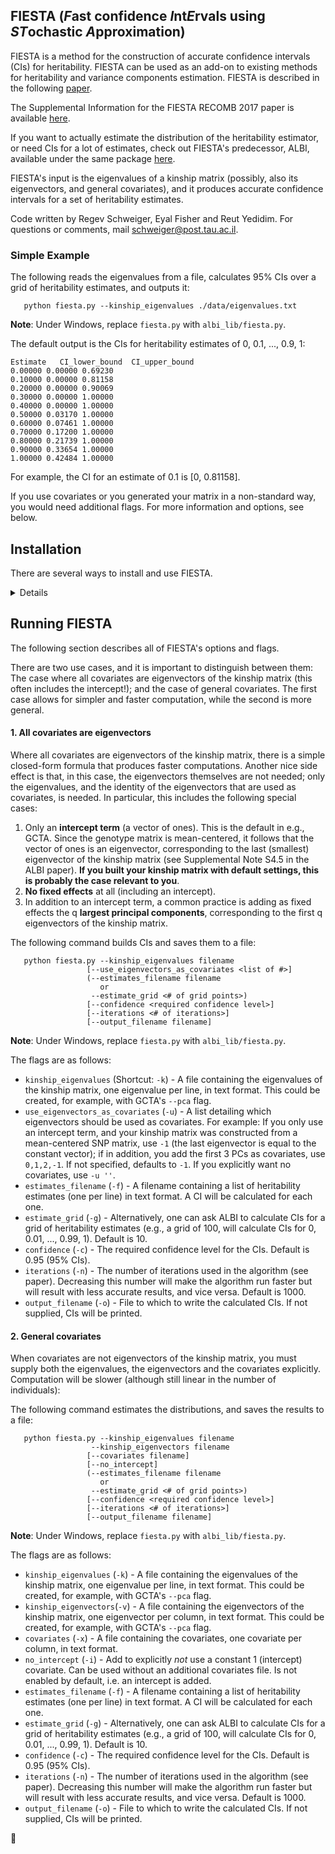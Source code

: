 ## FIESTA (*F*ast confidence *I*nt*E*rvals using *ST*ochastic *A*pproximation) 

FIESTA is a method for the construction of accurate confidence intervals (CIs) for heritability. FIESTA can be used as an add-on to existing methods for heritability and variance components estimation. FIESTA is described in the following [paper]().

The Supplemental Information for the FIESTA RECOMB 2017 paper is available [here]().

If you want to actually estimate the distribution of the heritability estimator, or need CIs for a lot of estimates, check out FIESTA's predecessor, ALBI, available under the same package [here](ALBI.md).

FIESTA's input is the eigenvalues of a kinship matrix (possibly, also its eigenvectors, and general covariates), and it produces accurate confidence intervals for a set of heritability estimates.

Code written by Regev Schweiger, Eyal Fisher and Reut Yedidim. For questions or comments, mail [schweiger@post.tau.ac.il](mailto:schweiger@post.tau.ac.il).

### Simple Example

The following reads the eigenvalues from a file, calculates 95% CIs over a grid of heritability estimates, and outputs it:

```
   python fiesta.py --kinship_eigenvalues ./data/eigenvalues.txt
```
**Note**: Under Windows, replace ```fiesta.py``` with ```albi_lib/fiesta.py```.

The default output is the CIs for heritability estimates of 0, 0.1, ..., 0.9, 1:

```
Estimate   CI_lower_bound  CI_upper_bound
0.00000	0.00000	0.69230
0.10000	0.00000	0.81158
0.20000	0.00000	0.90069
0.30000	0.00000	1.00000
0.40000	0.00000	1.00000
0.50000	0.03170	1.00000
0.60000	0.07461	1.00000
0.70000	0.17200	1.00000
0.80000	0.21739	1.00000
0.90000	0.33654	1.00000
1.00000	0.42484	1.00000
```

For example, the CI for an estimate of 0.1 is [0, 0.81158].

If you use covariates or you generated your matrix in a non-standard way, you would need additional flags. For more information and options, see below.

## Installation

There are several ways to install and use FIESTA.

<details>

### 1. Download ZIP

You can simply download the code and run it as a standard program:

1. Download the ZIP file of the latest release here: [https://github.com/cozygene/albi/releases](https://github.com/cozygene/albi/releases).
2. Extract the ZIP file to a folder
3. Run FIESTA from the folder:
```
   python fiesta.py [flags]
```

**Note**: The [NumPy](http://www.numpy.org/) and SciPy packages are required for FIESTA.

### 2. Install using `pip` or `setuptools`

If you have `pip` installed, run this on command line (from anywhere): 
```
   sudo pip install git+https://github.com/cozygene/albi
```

Alternatively, you can also clone the repository and do a manual install:
```
   git clone https://github.com/cozygene/albi
   sudo python setup.py install
```

Note: If you are using anaconda, you could replace `sudo pip` and `sudo python` with the path to the binaries in the `bin` directory in your anaconda installation.

### Uninstalling

To uninstall, run:
```
    sudo -H pip uninstall albi
```    
</details>


## Running FIESTA

The following section describes all of FIESTA's options and flags.

There are two use cases, and it is important to distinguish between them: The case where all covariates are eigenvectors of the kinship matrix (this often includes the intercept!); and the case of general covariates. The first case allows for simpler and faster computation, while the second is more general.

#### 1. All covariates are eigenvectors 

Where all covariates are eigenvectors of the kinship matrix, there is a simple closed-form formula that produces faster computations. Another nice side effect is that, in this case, the eigenvectors themselves are not needed; only the eigenvalues, and the identity of the eigenvectors that are used as covariates, is needed. In particular, this includes the following special cases:

1. Only an **intercept term** (a vector of ones). This is the default in e.g., GCTA. Since the genotype matrix is mean-centered, it follows that the vector of ones is an eigenvector, corresponding to the last (smallest) eigenvector of the kinship matrix (see Supplemental Note S4.5 in the ALBI paper). **If you built your kinship matrix with default settings, this is probably the case relevant to you**.
2. **No fixed effects** at all (including an intercept). 
3. In addition to an intercept term, a common practice is adding as fixed effects the q **largest principal components**, corresponding to the first q eigenvectors of the kinship matrix.

The following command builds CIs and saves them to a file:
```
   python fiesta.py --kinship_eigenvalues filename
                 [--use_eigenvectors_as_covariates <list of #>]
                 (--estimates_filename filename
                    or
                  --estimate_grid <# of grid points>)
                 [--confidence <required confidence level>] 
                 [--iterations <# of iterations>] 
                 [--output_filename filename]
```
**Note**: Under Windows, replace ```fiesta.py``` with ```albi_lib/fiesta.py```.

The flags are as follows:

* `kinship_eigenvalues` (Shortcut: `-k`) - A file containing the eigenvalues of the kinship matrix, one eigenvalue per line, in text format. This could be created, for example, with GCTA's `--pca` flag.
* `use_eigenvectors_as_covariates` (`-u`) - A list detailing which eigenvectors should be used as covariates. For example: If you only use an intercept term, and your kinship matrix was constructed from a mean-centered SNP matrix, use `-1` (the last eigenvector is equal to the constant vector); if in addition, you add the first 3 PCs as covariates, use `0,1,2,-1`. If not specified, defaults to `-1`. If you explicitly want no covariates, use `-u ''`.
* `estimates_filename` (`-f`) - A filename containing a list of heritability estimates (one per line) in text format. A CI will be calculated for each one. 
* `estimate_grid` (`-g`) - Alternatively, one can ask ALBI to calculate CIs for a grid of heritability estimates (e.g., a grid of 100, will calculate CIs for 0, 0.01, ..., 0.99, 1). Default is 10.
* `confidence` (`-c`) - The required confidence level for the CIs. Default is 0.95 (95% CIs).
* `iterations` (`-n`) - The number of iterations used in the algorithm (see paper). Decreasing this number will make the algorithm run faster but will result with less accurate results, and vice versa. Default is 1000.
* `output_filename` (`-o`) - File to which to write the calculated CIs. If not supplied, CIs will be printed.

#### 2. General covariates

When covariates are not eigenvectors of the kinship matrix, you must supply both the eigenvalues, the eigenvectors and the covariates explicitly. Computation will be slower (although still linear in the number of individuals):

The following command estimates the distributions, and saves the results to a file:
```
   python fiesta.py --kinship_eigenvalues filename
                  --kinship_eigenvectors filename
                 [--covariates filename]
                 [--no_intercept]
                 (--estimates_filename filename
                    or
                  --estimate_grid <# of grid points>)
                 [--confidence <required confidence level>] 
                 [--iterations <# of iterations>] 
                 [--output_filename filename]
```
**Note**: Under Windows, replace ```fiesta.py``` with ```albi_lib/fiesta.py```.

The flags are as follows:

* `kinship_eigenvalues` (`-k`) - A file containing the eigenvalues of the kinship matrix, one eigenvalue per line, in text format. This could be created, for example, with GCTA's `--pca` flag.
* `kinship_eigenvectors`(`-v`) - A file containing the eigenvectors of the kinship matrix, one eigenvector per column, in text format. This could be created, for example, with GCTA's `--pca` flag.
* `covariates` (`-x`) - A file containing the covariates, one covariate per column, in text format. 
* `no_intercept` (`-i`) - Add to explicitly *not* use a constant 1 (intercept) covariate. Can be used without an additional covariates file. Is not enabled by default, i.e. an intercept is added.
* `estimates_filename` (`-f`) - A filename containing a list of heritability estimates (one per line) in text format. A CI will be calculated for each one. 
* `estimate_grid` (`-g`) - Alternatively, one can ask ALBI to calculate CIs for a grid of heritability estimates (e.g., a grid of 100, will calculate CIs for 0, 0.01, ..., 0.99, 1). Default is 10.
* `confidence` (`-c`) - The required confidence level for the CIs. Default is 0.95 (95% CIs).
* `iterations` (`-n`) - The number of iterations used in the algorithm (see paper).  Decreasing this number will make the algorithm run faster but will result with less accurate results, and vice versa. Default is 1000.
* `output_filename` (`-o`) - File to which to write the calculated CIs. If not supplied, CIs will be printed.

:hamster:
